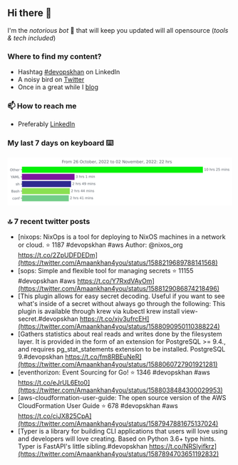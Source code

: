 <!--- [![Hits](https://hits.seeyoufarm.com/api/count/incr/badge.svg?url=https%3A%2F%2Fgithub.com%2Fakhan4u%2Fhit-counter&count_bg=%2379C83D&title_bg=%23555555&icon=&icon_color=%23E7E7E7&title=visits&edge_flat=false)](https://hits.seeyoufarm.com) --->

## Hi there 👋

I'm the _notorious bot_ 🤣 that will keep you updated will all opensource (_tools & tech included_) 

### Where to find my content?

* Hashtag [#devopskhan](https://www.linkedin.com/feed/hashtag/devopskhan) on LinkedIn
* A noisy bird on [Twitter](https://twitter.com/Amaankhan4you)
* Once in a great while I [blog](https://linuxparrot.com) 


### 📫 **How to reach me**

* Preferably [LinkedIn](https://www.linkedin.com/in/amaan-khan-linux-ninja)

### My last 7 days on keyboard ⌨️

<img src="https://github.com/akhan4u/akhan4u/blob/main/images/stat.svg" alt="Amaan's Wakatime Activity!"/>

### 🔝 7 recent twitter posts
<!-- DEVDOJO:START -->
- [nixops: NixOps is a tool for deploying to NixOS machines in a network or cloud.
⭐️ 1187
#devopskhan #aws
Author: @nixos_org
https://t.co/2ZpUDFDEDm](https://twitter.com/Amaankhan4you/status/1588219689788141568)
- [sops: Simple and flexible tool for managing secrets
⭐️ 11155
#devopskhan #aws
https://t.co/Y7RxdVAyOm](https://twitter.com/Amaankhan4you/status/1588129086874218496)
- [This plugin allows for easy secret decoding. Useful if you want to see what&#39;s inside of a secret without always go through the following: This plugin is available through krew via kubectl krew install view-secret.#devopskhan https://t.co/xjv3ufrcEH](https://twitter.com/Amaankhan4you/status/1588090950110388224)
- [Gathers statistics about real reads and writes done by the filesystem layer. It is provided in the form of an extension for PostgreSQL &gt;= 9.4., and requires pg_stat_statements extension to be installed. PostgreSQL 9.#devopskhan https://t.co/fm8RBEuNeR](https://twitter.com/Amaankhan4you/status/1588060727901921281)
- [eventhorizon: Event Sourcing for Go!
⭐️ 1346
#devopskhan #aws
https://t.co/eJrUL6Eto0](https://twitter.com/Amaankhan4you/status/1588038484300029953)
- [aws-cloudformation-user-guide: The open source version of the AWS CloudFormation User Guide
⭐️ 678
#devopskhan #aws
https://t.co/ciJX825CpA](https://twitter.com/Amaankhan4you/status/1587947881675137024)
- [Typer is a library for building CLI applications that users will love using and developers will love creating. Based on Python 3.6+ type hints. Typer is FastAPI&#39;s little sibling.#devopskhan https://t.co/NRSlyifkrz](https://twitter.com/Amaankhan4you/status/1587894703651192832)
<!-- DEVDOJO:END -->

<!-- ![Amaan's GitHub stats](https://github-readme-stats.vercel.app/api?username=akhan4u&count_private=true&show_icons=true&hide=contribs) -->
